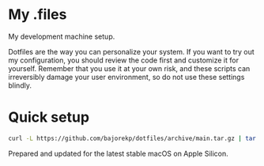 # My .files

My development machine setup.

Dotfiles are the way you can personalize your system. If you want to try out my configuration, you should review the code first and customize it for yourself. Remember that you use it at your own risk, and these scripts can irreversibly damage your user environment, so do not use these settings blindly.

# Quick setup

```bash
curl -L https://github.com/bajorekp/dotfiles/archive/main.tar.gz | tar x && cd dotfiles-main && bash setup.sh
```

Prepared and updated for the latest stable macOS on Apple Silicon.
